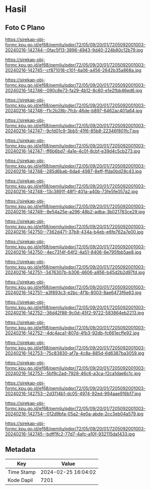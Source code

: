 # Hasil

## Foto C Plano

https://sirekap-obj-formc.kpu.go.id/ef68/pemilu/pdpr/72/05/09/20/01/7205092001003-20240216-142744--0fac5f13-3896-4943-9d40-224b80c12b79.jpg

https://sirekap-obj-formc.kpu.go.id/ef68/pemilu/pdpr/72/05/09/20/01/7205092001003-20240216-142745--cf871018-c101-4a06-a456-2642b35a868a.jpg

https://sirekap-obj-formc.kpu.go.id/ef68/pemilu/pdpr/72/05/09/20/01/7205092001003-20240216-142746--090c8e73-fa29-4b12-8c80-e1e2fbb46ed6.jpg

https://sirekap-obj-formc.kpu.go.id/ef68/pemilu/pdpr/72/05/09/20/01/7205092001003-20240216-142746--f1c2b28b-7fcb-46de-b897-6462ac401a64.jpg

https://sirekap-obj-formc.kpu.go.id/ef68/pemilu/pdpr/72/05/09/20/01/7205092001003-20240216-142747--9cfd01c9-3bb5-41f6-85b8-22346f801fc7.jpg

https://sirekap-obj-formc.kpu.go.id/ef68/pemilu/pdpr/72/05/09/20/01/7205092001003-20240216-142747--ff6b6bd7-4a1e-4c0f-8cbf-e39d4c5cb273.jpg

https://sirekap-obj-formc.kpu.go.id/ef68/pemilu/pdpr/72/05/09/20/01/7205092001003-20240216-142748--285d6bab-6da4-4987-8eff-ffda0bd28c43.jpg

https://sirekap-obj-formc.kpu.go.id/ef68/pemilu/pdpr/72/05/09/20/01/7205092001003-20240216-142748--13c3891f-48f1-401a-a40b-73fe5fe057a2.jpg

https://sirekap-obj-formc.kpu.go.id/ef68/pemilu/pdpr/72/05/09/20/01/7205092001003-20240216-142749--8e54a25e-a296-48b2-adba-3b021783ce29.jpg

https://sirekap-obj-formc.kpu.go.id/ef68/pemilu/pdpr/72/05/09/20/01/7205092001003-20240216-142750--7362d471-37b8-434a-b4eb-e6fe762a7e00.jpg

https://sirekap-obj-formc.kpu.go.id/ef68/pemilu/pdpr/72/05/09/20/01/7205092001003-20240216-142750--4ec7314f-64f2-4a51-8406-6e795fbb5ae8.jpg

https://sirekap-obj-formc.kpu.go.id/ef68/pemilu/pdpr/72/05/09/20/01/7205092001003-20240216-142751--3476307b-b306-4606-a956-b45d2b2d97fd.jpg

https://sirekap-obj-formc.kpu.go.id/ef68/pemilu/pdpr/72/05/09/20/01/7205092001003-20240216-142751--a3f893c3-e2bc-4f1b-8003-8ae6473f6e63.jpg

https://sirekap-obj-formc.kpu.go.id/ef68/pemilu/pdpr/72/05/09/20/01/7205092001003-20240216-142752--36d42f88-9c0d-45f2-9722-583864eb2213.jpg

https://sirekap-obj-formc.kpu.go.id/ef68/pemilu/pdpr/72/05/09/20/01/7205092001003-20240216-142752--4dc4aca1-807d-4fb3-92db-fc661ecffe92.jpg

https://sirekap-obj-formc.kpu.go.id/ef68/pemilu/pdpr/72/05/09/20/01/7205092001003-20240216-142753--75c83830-af7a-4c8a-885d-6d6387ba3059.jpg

https://sirekap-obj-formc.kpu.go.id/ef68/pemilu/pdpr/72/05/09/20/01/7205092001003-20240216-142753--5bf9c2ad-7928-46c6-a3ca-f2ca1dae6c1c.jpg

https://sirekap-obj-formc.kpu.go.id/ef68/pemilu/pdpr/72/05/09/20/01/7205092001003-20240216-142753--2d3114b1-dc05-4974-92ed-994aae916b17.jpg

https://sirekap-obj-formc.kpu.go.id/ef68/pemilu/pdpr/72/05/09/20/01/7205092001003-20240216-142754--012d9bfa-05a2-4e0a-abde-2cc3eb04a579.jpg

https://sirekap-obj-formc.kpu.go.id/ef68/pemilu/pdpr/72/05/09/20/01/7205092001003-20240216-142745--bdff1fc2-77d7-4afc-a10f-932115da1433.jpg


## Metadata

| Key        | Value               |
| ---------- | ------------------- |
| Time Stamp | 2024-02-25 16:04:02 |
| Kode Dapil | 7201                |



